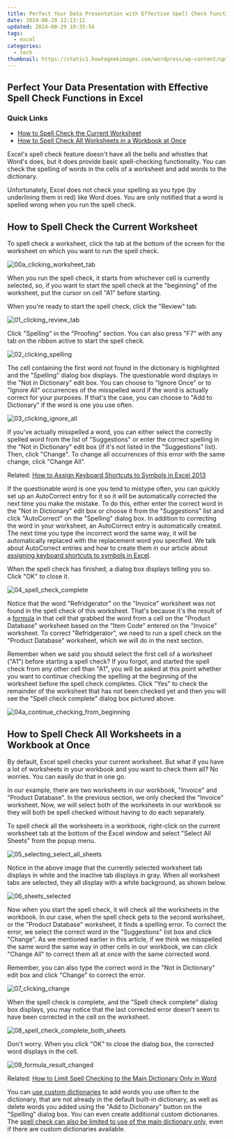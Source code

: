 ```yaml
---
title: Perfect Your Data Presentation with Effective Spell Check Functions in Excel
date: 2024-08-28 12:13:11
updated: 2024-08-29 10:35:54
tags:
  - excel
categories:
  - tech
thumbnail: https://static1.howtogeekimages.com/wordpress/wp-content/uploads/2016/02/00_lead_image_spell_check_excel.png
---
```


## Perfect Your Data Presentation with Effective Spell Check Functions in Excel

### Quick Links

* [How to Spell Check the Current Worksheet](https://youtube-help.techidaily.com/in-2024-musical-milestones-celebrate-your-growth-with-these-15-vids/)
* [How to Spell Check All Worksheets in a Workbook at Once](https://blog-min.techidaily.com/how-to-repair-corrupt-mp4-and-mov-files-of-samsung-galaxy-s24plus-using-video-repair-utility-on-windows-by-stellar-video-repair-mobile-video-repair/)

 Excel's spell check feature doesn't have all the bells and whistles that Word's does, but it does provide basic spell-checking functionality. You can check the spelling of words in the cells of a worksheet and add words to the dictionary.

 Unfortunately, Excel does not check your spelling as you type (by underlining them in red) like Word does. You are only notified that a word is spelled wrong when you run the spell check.

##  How to Spell Check the Current Worksheet

 To spell check a worksheet, click the tab at the bottom of the screen for the worksheet on which you want to run the spell check.

![00a_clicking_worksheet_tab](https://static1.howtogeekimages.com/wordpress/wp-content/uploads/2016/02/00a_clicking_worksheet_tab.png) 

 When you run the spell check, it starts from whichever cell is currently selected, so, if you want to start the spell check at the "beginning" of the worksheet, put the cursor on cell "A1" before starting.

 When you're ready to start the spell check, click the "Review" tab.

![01_clicking_review_tab](https://static1.howtogeekimages.com/wordpress/wp-content/uploads/2016/02/01_clicking_review_tab.png) 

 Click "Spelling" in the "Proofing" section. You can also press "F7" with any tab on the ribbon active to start the spell check.

![02_clicking_spelling](https://static1.howtogeekimages.com/wordpress/wp-content/uploads/2016/02/02_clicking_spelling.png) 

 The cell containing the first word not found in the dictionary is highlighted and the "Spelling" dialog box displays. The questionable word displays in the "Not in Dictionary" edit box. You can choose to "Ignore Once" or to "Ignore All" occurrences of the misspelled word if the word is actually correct for your purposes. If that's the case, you can choose to "Add to Dictionary" if the word is one you use often.

![03_clicking_ignore_all](https://static1.howtogeekimages.com/wordpress/wp-content/uploads/2016/02/03_clicking_ignore_all.png) 

 If you've actually misspelled a word, you can either select the correctly spelled word from the list of "Suggestions" or enter the correct spelling in the "Not in Dictionary" edit box (if it's not listed in the "Suggestions" list). Then, click "Change". To change all occurrences of this error with the same change, click "Change All".

Related: [How to Assign Keyboard Shortcuts to Symbols in Excel 2013](https://voice-adjusting.techidaily.com/new-2024-approved-harmonizing-without-spending-the-ultimate-selection-of-no-fee-audio-mixing-programs/) 

 If the questionable word is one you tend to mistype often, you can quickly set up an AutoCorrect entry for it so it will be automatically corrected the next time you make the mistake. To do this, either enter the correct word in the "Not in Dictionary" edit box or choose it from the "Suggestions" list and click "AutoCorrect" on the "Spelling" dialog box. In addition to correcting the word in your worksheet, an AutoCorrect entry is automatically created. The next time you type the incorrect word the same way, it will be automatically replaced with the replacement word you specified. We talk about AutoCorrect entries and how to create them in our article about [assigning keyboard shortcuts to symbols in Excel](https://voice-adjusting.techidaily.com/new-2024-approved-harmonizing-without-spending-the-ultimate-selection-of-no-fee-audio-mixing-programs/).

 When the spell check has finished, a dialog box displays telling you so. Click "OK" to close it.

![04_spell_check_complete](https://static1.howtogeekimages.com/wordpress/wp-content/uploads/2016/02/04_spell_check_complete.png) 

 Notice that the word "Refridgerator" on the "Invoice" worksheet was not found in the spell check of this worksheet. That's because it's the result of a [formula](https://extra-tips.techidaily.com/integrate-sound-and-sight-web-studio/) in that cell that grabbed the word from a cell on the "Product Database" worksheet based on the "Item Code" entered on the "Invoice" worksheet. To correct "Refridgerator", we need to run a spell check on the "Product Database" worksheet, which we will do in the next section.

 Remember when we said you should select the first cell of a worksheet ("A1") before starting a spell check? If you forgot, and started the spell check from any other cell than "A1", you will be asked at this point whether you want to continue checking the spelling at the beginning of the worksheet before the spell check completes. Click "Yes" to check the remainder of the worksheet that has not been checked yet and then you will see the "Spell check complete" dialog box pictured above.

![04a_continue_checking_from_beginning](https://static1.howtogeekimages.com/wordpress/wp-content/uploads/2016/02/04a_continue_checking_from_beginning.png) 

##  How to Spell Check All Worksheets in a Workbook at Once

 By default, Excel spell checks your current worksheet. But what if you have a lot of worksheets in your workbook and you want to check them all? No worries. You can easily do that in one go.

 In our example, there are two worksheets in our workbook, "Invoice" and "Product Database". In the previous section, we only checked the "Invoice" worksheet. Now, we will select both of the worksheets in our workbook so they will both be spell checked without having to do each separately.

 To spell check all the worksheets in a workbook, right-click on the current worksheet tab at the bottom of the Excel window and select "Select All Sheets" from the popup menu.

![05_selecting_select_all_sheets](https://static1.howtogeekimages.com/wordpress/wp-content/uploads/2016/02/05_selecting_select_all_sheets.png) 

 Notice in the above image that the currently selected worksheet tab displays in white and the inactive tab displays in gray. When all worksheet tabs are selected, they all display with a white background, as shown below.

![06_sheets_selected](https://static1.howtogeekimages.com/wordpress/wp-content/uploads/2016/02/06_sheets_selected.png) 

 Now when you start the spell check, it will check all the worksheets in the workbook. In our case, when the spell check gets to the second worksheet, or the "Product Database" worksheet, it finds a spelling error. To correct the error, we select the correct word in the "Suggestions" list box and click "Change". As we mentioned earlier in this article, if we think we misspelled the same word the same way in other cells in our workbook, we can click "Change All" to correct them all at once with the same corrected word.

 Remember, you can also type the correct word in the "Not in Dictionary" edit box and click "Change" to correct the error.

![07_clicking_change](https://static1.howtogeekimages.com/wordpress/wp-content/uploads/2016/02/07_clicking_change.png) 

 When the spell check is complete, and the "Spell check complete" dialog box displays, you may notice that the last corrected error doesn't seem to have been corrected in the cell on the worksheet.

![08_spell_check_complete_both_sheets](https://static1.howtogeekimages.com/wordpress/wp-content/uploads/2016/02/08_spell_check_complete_both_sheets.png) 

 Don't worry. When you click "OK" to close the dialog box, the corrected word displays in the cell.

![09_formula_result_changed](https://static1.howtogeekimages.com/wordpress/wp-content/uploads/2016/02/09_formula_result_changed.png) 

Related: [How to Limit Spell Checking to the Main Dictionary Only in Word](https://sim-unlock.techidaily.com/in-2024-ways-to-find-unlocking-codes-for-realme-gt-5-phones-by-drfone-android/) 

 You can [use custom dictionaries](https://extra-support.techidaily.com/new-pixel-perfection-in-image-integration/) to add words you use often to the dictionary, that are not already in the default built-in dictionary, as well as delete words you added using the "Add to Dictionary" button on the "Spelling" dialog box. You can even create additional custom dictionaries. The [spell check can also be limited to use of the main dictionary only](https://facebook-videos.techidaily.com/2024-approved-extract-facebook-videos-for-mobile-and-desktop-easy/), even if there are custom dictionaries available.

<ins class="adsbygoogle"
     style="display:block"
     data-ad-format="autorelaxed"
     data-ad-client="ca-pub-7571918770474297"
     data-ad-slot="1223367746"></ins>



<ins class="adsbygoogle"
     style="display:block"
     data-ad-client="ca-pub-7571918770474297"
     data-ad-slot="8358498916"
     data-ad-format="auto"
     data-full-width-responsive="true"></ins>
